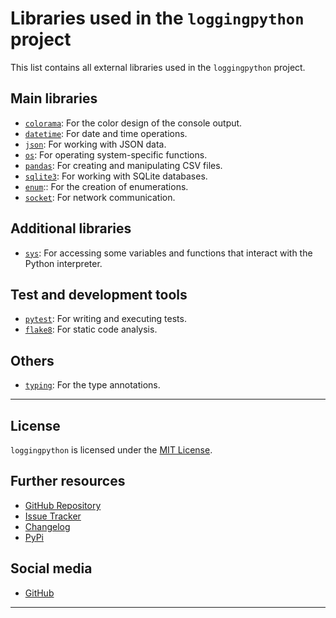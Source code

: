 # Libraries used in the `loggingpython` project

This list contains all external libraries used in the `loggingpython` project.

## Main libraries

- [`colorama`](https://pypi.org/project/colorama/): For the color design of the console output.
- [`datetime`](https://docs.python.org/3/library/datetime.html): For date and time operations.
- [`json`](https://docs.python.org/3/library/json.html): For working with JSON data.
- [`os`](https://docs.python.org/3/library/os.html): For operating system-specific functions.
- [`pandas`](https://pandas.pydata.org/): For creating and manipulating CSV files.
- [`sqlite3`](https://docs.python.org/3/library/sqlite3.html): For working with SQLite databases.
- [`enum`](https://docs.python.org/3/library/enum.html):: For the creation of enumerations.
- [`socket`](https://docs.python.org/3/library/socket.html): For network communication.

## Additional libraries

- [`sys`](https://docs.python.org/3/library/sys.html): For accessing some variables and functions that interact with the Python interpreter.

## Test and development tools

- [`pytest`](https://docs.pytest.org/en/latest/): For writing and executing tests.
- [`flake8`](https://flake8.pycqa.org/en/latest/): For static code analysis.

## Others

- [`typing`](https://docs.python.org/3/library/typing.html): For the type annotations.

---

## License

`loggingpython` is licensed under the [MIT License](https://opensource.org/licenses/MIT).

## Further resources

- [GitHub Repository](https://github.com/loggingpython-Community/loggingpython)
- [Issue Tracker](https://github.com/loggingpython-Community/loggingpython/issues)
- [Changelog](https://github.com/loggingpython-Community/loggingpython/blob/main/CHANGELOG.md)
- [PyPi](https://pypi.org/project/loggingpython/)

## Social media

- [GitHub](https://github.com/loggingpython-Community)

---